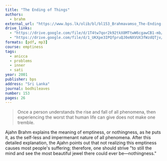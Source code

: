 ```yaml
---
title: "The Ending of Things"
authors:
  - brahm
external_url: "https://www.bps.lk/olib/bl/bl153_Brahmavamso_The-Ending-of-Things.pdf"
drive_links:
  - "https://drive.google.com/file/d/1T4tw7qor2k92tkX8MTtwW6cgawCB1-mb/view?usp=sharing"
  - "https://drive.google.com/file/d/1_UKXpe3IPQfpruQJ0eNXVUX3fWzdQTjv/view?usp=drivesdk"
formats: [pdf, mp3]
course: emptiness
tags:
  - anicca
  - problems
  - inner
  - sati
year: 2001
publisher: bps
address: "Sri Lanka"
journal: bodhileaves
number: 153
pages: 26
---
```


> Once a person understands the rise and fall of all
phenomena, then experiencing the worst that human
life can give does not make one tremble.

Ajahn Brahm explains the meaning of emptiness, or nothingness, as he puts it, as the self-less and impermenant nature of all phenomena. After this detailed explanation, the Ajahn points out that not realizing this emptiness causes most people's suffering; therefore, one should strive "to still the mind and see the most beautiful jewel there could ever be—nothingness."
